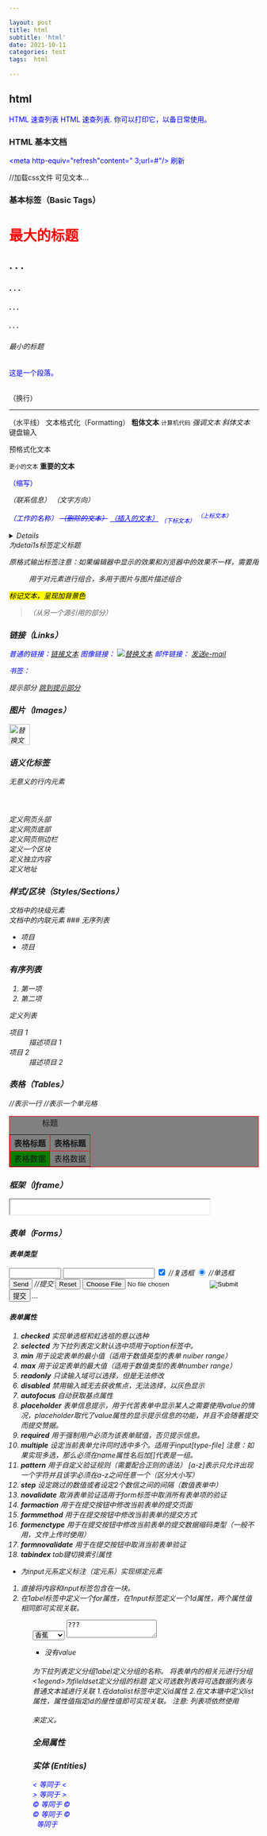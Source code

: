 ```yaml
---

layout: post
title: html
subtitle: 'html'
date: 2021-10-11
categories: test
tags:  html 
  
---
```


## html ##


HTML 速查列表
HTML 速查列表. 你可以打印它，以备日常使用。

### HTML 基本文档
<!DOCTYPE html>
<html>
<head>
<title>文档标题</title>
<meta charset ="utf-8" />

<meta http-equiv="refresh"content="
3;url=#"/>
刷新

<link rel ="stylesheet" type ="text/css" href ="/assets/css/cs.css"/>  //加载css文件
<style>
  tbody:hover{       //hover 鼠标
    background:pink;
  }  
  </style>
</head>
<body>
可见文本...
</body>
</html>

### 基本标签（Basic Tags）

<h1>最大的标题</h1>
<h2> . . . </h2>
<h3> . . . </h3>
<h4> . . . </h4>
<h5> . . . </h5>
<h6>最小的标题</h6>
 
<p>这是一个段落。</p>
<br> （换行）
<hr> （水平线）
<!-- 这是注释 -->
文本格式化（Formatting）
<b>粗体文本</b>
<code>计算机代码</code>
<em>强调文本</em>
<i>斜体文本</i>
<kbd>键盘输入</kbd> 
<pre>预格式化文本</pre>
<small>更小的文本</small>
<strong>重要的文本</strong>
 
<abbr> （缩写）
<address> （联系信息）
<bdo> （文字方向） 

<cite> （工作的名称）
<del> （删除的文本）</del>
<ins> （插入的文本）</ins>
<sub> （下标文本）</sub>
<sup> （上标文本）</sup>
<details>
<p>标签是交互式的控件</p>
<p>定义元素的细节</p>
</details>
<summary>为detai1s标签定义标题</summary>
<dialog>定义对话框或者窗口在chrome浏览器中需要设置属性open-"true“才支持</dialog>
<pre>原格式输出标签注意：如果编辑器中显示的效果和刘览器中的效果不一样，需要用记事本打开代码重新调试</pre>
<figure>用于对元素进行组合，多用于图片与图片描述组合</figure>
<mark>标记文本，呈现加背景色</mark>
<blockquote>（从另一个源引用的部分）</blockquote>

### 链接（Links）


普通的链接：<a href="http://www.example.com/">链接文本</a>
图像链接： <a href="http://www.example.com/"><img src="URL" alt="替换文本"></a>
邮件链接： <a href="mailto:webmaster@example.com">发送e-mail</a>

书签：


<a id="tips">提示部分</a>
<a href="#tips">跳到提示部分</a>


### 图片（Images）


<img loading="lazy" src="URL" alt="替换文本" height="42" width="42">


### 语义化标签
<div></div无意义的块级元素
<span></span>无意义的行内元素
<header></header>定义网页头部
<footer></footer>定义网页底部
<nav></nav定义网页导航
<aside></aside>定义网页侧边栏
<section></section>定义一个区块
<article></article>定义独立内容
<address></address>定义地址

### 样式/区块（Styles/Sections）


<style type="text/css">
h1 {color:red;}
p {color:blue;}
</style>
<div>文档中的块级元素</div>
<span>文档中的内联元素</span>
### 无序列表
<ul>
    <li>项目</li>
    <li>项目</li>
</ul>

### 有序列表
<ol>
    <li>第一项</li>
    <li>第二项</li>
</ol>
定义列表
<dl>
  <dt>项目 1</dt>
    <dd>描述项目 1</dd>
  <dt>项目 2</dt>
    <dd>描述项目 2</dd>
</dl>

### 表格（Tables）
<table border="1" align =center bgcolor =grey bordercolor =red cellspacing ='1'>
<caption>标题</caption>
  <thead>
  <tr valign =top align =center> //表示一行
    <th>表格标题</th> 
    <th>表格标题</th>
  </tr>
  </thead>
  <tbody>
  <tr>
    <td bgcolor =green>表格数据</td> //表示一个单元格
    <td>表格数据</td>
  </tr>
  </tbody>
</table>

### 框架（Iframe）
<iframe src="demo_iframe.htm" width= "80%" height="30" ></iframe>


### 表单（Forms）
#### 表单类型
<form action="demo_form.php" method="post/get">
<input type="text" name="email" size="10" maxlength="10">
<input type="password">
<input type="checkbox" checked="checked">  //复选框
<input type="radio" checked="checked">    //单选框
<input type="submit" value="Send">   //提交
<input type="reset">
<input type="hidden">
<input type="file">
<input type="image">
<input type="button" value="提交">
...

#### 表单属性

1. **checked** 实现单选框和虹选祖的意以选种
2. **selected** 为下拉列表定义默认选中项用于option标签中。
3. **min** 用于设定表单的最小值（适用于数值英型的表单 nuiber range）
4. **max** 用于设定表单的最大值（适用于数值类型的表单number range）
5. **readonly** 只读输入域可以选择，但是无法修改
6. **disabled** 禁用输入城无去获收焦点，无法选择，以灰色显示
7. **autofocus** 自动获取基点属性
8. **placeholder** 表单信息提示，用于代苦表单中显示某人之需要使用value的情况，placeholder取代了value属性的显示提示信息的功能，并且不会随著提交而提交赞据。
9. **required** 用于强制用户必须为该表单赋值，否贝提示信息。
10. **multiple** 设定当前表单允许同时选中多个。适用于input[type-file]
注意：如果实现多选，那么必须在name属性名后加[]代表是一组。
11. **pattern** 用于自定义验证规则（需要配合正则的语法）
[a-z]表示只允许出现一个字符并且该字必须在a-z之间任意一个（区分大小写）
12. **step** 设定跳过的数值或者设定2个数信之间的间隔（数值表单中）
13. **novalidate** 取消表单验证适用于form标签中取消所有表单项的验证
14. **formaction** 用于在提交按钮中修改当前表单的提交页面
15. **formmethod** 用于在提交按钮中修改当前表单的提交方式
16. **formenctype** 用于在提交按钮中修改当前表单的提交数据缩码类型（一般不用，文件上传时使用）
17. **formnovalidate** 用于在提交按钮中取消当前表单验证
18. **tabindex** tab键切换索引属性

* <label></label>为input元系定义标注（定元系）实现绑定元素
<ol>
<li>直接将内容和input标签包含在一块。</li>
<li>在1abel标签中定义一个for属性，在1nput标签定义一个1d属性，两个属性值相同即可实现关联。</li>
<ol>


<select>
<optgroup label="分组">
<option>苹果</option>
<option selected="selected">香蕉</option>
<option>樱桃</option>
<optgroup>
</select>

<textarea name="comment" rows="2" cols="20">???</textarea>

* 没有value

<optgroup></optgroup>为下拉列表定义分组1abel定义分组的名称。
<fleldset></fteldset>将表单内的相关元进行分组
<1egend></legend>为fileldset定义分组的标题
<datal1st></datalist>定义可选数列表将可选数据列表与普通文本城进行关联
1.在datalist标签中定义id属性
2.在文本塘中定义list属性，属性值指定id的屋性值即可实现关联。
注意: 列表项依然使用<option></option>来定义。
</form>


### 全局属性





### 实体&nbsp;(Entities)



&lt; 等同于 < 
<br>
&gt; 等同于 >
<br>
&#169; 等同于 ©
<br>
&copy;  等同于 ©
<br>
&nbsp; 等同于 